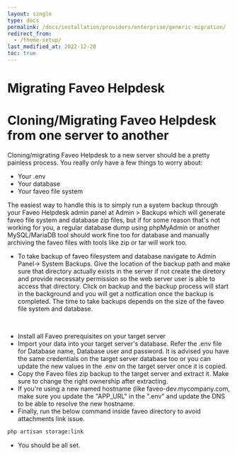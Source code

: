 ```yaml
---
layout: single
type: docs
permalink: /docs/installation/providers/enterprise/generic-migration/
redirect_from:
  - /theme-setup/
last_modified_at: 2022-12-20
toc: true
---
```


# Migrating Faveo Helpdesk  <!-- omit in toc -->




# Cloning/Migrating Faveo Helpdesk from one server to another <!-- omit in toc -->



Cloning/migrating Faveo Helpdesk to a new server should be a pretty painless process. You really only have a few things to worry about:

- Your .env
- Your database
- Your faveo file system

The easiest way to handle this is to simply run a system backup through your Faveo Helpdesk admin panel at Admin > Backups which will generate faveo file system and database zip files, but if for some reason that's not working for you, a regular database dump using phpMyAdmin or another MySQL/MariaDB tool should work fine too for database and manually archiving the faveo files with tools like zip or tar will work too.

- To take backup of faveo filesystem and database navigate to Admin Panel-> System Backups. Give the location of the backup path and make sure that directory actually exists in the server if not create the diretory and provide necessaty permission so the web server user is able to access that directory. Click on backup and the backup process will start in the background and you will get a notfication once the backup is completed. The time to take backups depends on the size of the faveo file system and database.

<img alt="" src="https://github.com/ladybirdweb/faveo-server-images/blob/master/_docs/installation/providers/enterprise/GUI-images/backup1.png?raw=true"/>
<img alt="" src="https://github.com/ladybirdweb/faveo-server-images/blob/master/_docs/installation/providers/enterprise/GUI-images/backup2.png?raw=true"/>
<img alt="" src="https://github.com/ladybirdweb/faveo-server-images/blob/master/_docs/installation/providers/enterprise/GUI-images/backup3.png?raw=true"/>

- Install all Faveo prerequisites on your target server
- Import your data into your target server's database. Refer the .env file for Database name, Database user and password. It is advised you have the same credentials on the target server database too or you can update the new values in the .env on the target server once it is copied.
- Copy the Faveo files zip backup to the target server and extract it. Make sure to change the right ownership after extracting.
- If you're using a new named hostname (like faveo-dev.mycompany.com, make sure you update the "APP_URL" in the ".env" and update the  DNS to be able to resolve the new hostname.
- Finally, run the below command inside faveo directory to avoid attachments link issue.

```sh
php artisan storage:link
```
- You should be all set.